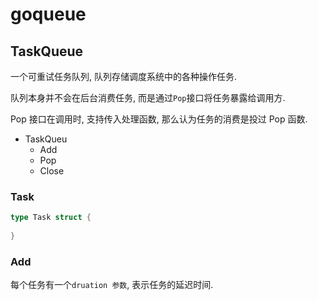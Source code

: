 # goqueue

## TaskQueue

一个可重试任务队列, 队列存储调度系统中的各种操作任务.

队列本身并不会在后台消费任务, 而是通过`Pop`接口将任务暴露给调用方.

Pop 接口在调用时, 支持传入处理函数, 那么认为任务的消费是投过 Pop 函数.

- TaskQueu
    - Add
    - Pop
    - Close

### Task

```go
type Task struct {
    
}
```

### Add

每个任务有一个`druation 参数`, 表示任务的延迟时间.
